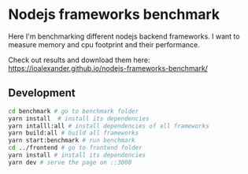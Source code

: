 # Nodejs frameworks benchmark

Here I'm benchmarking different nodejs backend frameworks. I want to measure memory and cpu footprint and their performance.

Check out results and download them here: https://ioalexander.github.io/nodejs-frameworks-benchmark/

## Development

```sh
cd benchmark # go to benchmark folder
yarn install  # install its dependencies
yarn intalll:all # install dependencies of all frameworks
yarn build:all # build all frameworks
yarn start:benchmark # run benchmark
cd ../frontend # go to frontend folder
yarn install # install its dependencies
yarn dev # serve the page on ::3000
```
